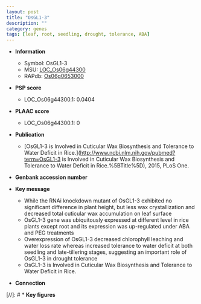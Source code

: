 ```yaml
---
layout: post
title: "OsGL1-3"
description: ""
category: genes
tags: [leaf, root, seedling, drought, tolerance, ABA]
---
```


* **Information**  
    + Symbol: OsGL1-3  
    + MSU: [LOC_Os06g44300](http://rice.plantbiology.msu.edu/cgi-bin/ORF_infopage.cgi?orf=LOC_Os06g44300)  
    + RAPdb: [Os06g0653000](http://rapdb.dna.affrc.go.jp/viewer/gbrowse_details/irgsp1?name=Os06g0653000)  

* **PSP score**  
    + LOC_Os06g44300.1: 0.0404 

* **PLAAC score**  
    + LOC_Os06g44300.1: 0 

* **Publication**  
    + [OsGL1-3 is Involved in Cuticular Wax Biosynthesis and Tolerance to Water Deficit in Rice.](http://www.ncbi.nlm.nih.gov/pubmed?term=OsGL1-3 is Involved in Cuticular Wax Biosynthesis and Tolerance to Water Deficit in Rice.%5BTitle%5D), 2015, PLoS One.

* **Genbank accession number**  

* **Key message**  
    + While the RNAi knockdown mutant of OsGL1-3 exhibited no significant difference in plant height, but less wax crystallization and decreased total cuticular wax accumulation on leaf surface
    + OsGL1-3 gene was ubiquitously expressed at different level in rice plants except root and its expression was up-regulated under ABA and PEG treatments
    + Overexpression of OsGL1-3 decreased chlorophyll leaching and water loss rate whereas increased tolerance to water deficit at both seedling and late-tillering stages, suggesting an important role of OsGL1-3 in drought tolerance
    + OsGL1-3 is Involved in Cuticular Wax Biosynthesis and Tolerance to Water Deficit in Rice.

* **Connection**  

[//]: # * **Key figures**  


